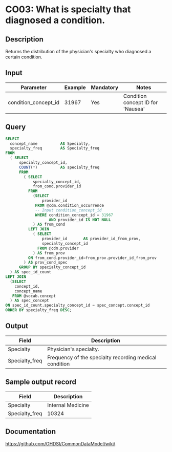 <!---
Group:condition occurrence
Name:CO03: What is specialty that diagnosed a condition.
Author:Patrick Ryan
CDM Version: 5.3
-->

# CO03: What is specialty that diagnosed a condition.

## Description
Returns the distribution of the physician's specialty who diagnosed a certain condition.

## Input

|  Parameter |  Example |  Mandatory |  Notes |
| --- | --- | --- | --- |
| condition_concept_id | 31967 | Yes | Condition concept ID for 'Nausea' | |

## Query
```sql
SELECT 
  concept_name          AS Specialty, 
  specialty_freq        AS Specialty_freq
FROM  
  ( SELECT 
      specialty_concept_id, 
      COUNT(*)          AS specialty_freq
      FROM 
        ( SELECT 
            specialty_concept_id,
            from_cond.provider_id
	      FROM 
	        (SELECT
	            provider_id
	         FROM @cdm.condition_occurrence 
	         -- Input condition_concept_id
	         WHERE condition_concept_id = 31967
	               AND provider_id IS NOT NULL
	        ) AS from_cond
          LEFT JOIN 
            ( SELECT 
                provider_id       AS provider_id_from_prov, 
                specialty_concept_id 
	          FROM @cdm.provider
	        ) AS from_prov
          ON from_cond.provider_id=from_prov.provider_id_from_prov
        ) AS prov_cond_spec
      GROUP BY specialty_concept_id
  ) AS spec_id_count
LEFT JOIN 
  (SELECT 
    concept_id, 
    concept_name 
   FROM @vocab.concept
  ) AS spec_concept
ON spec_id_count.specialty_concept_id = spec_concept.concept_id
ORDER BY specialty_freq DESC;
```

## Output

|  Field |  Description |
| --- | --- |
| Specialty | Physician's specialty. | 
| Specialty_freq | Frequency of the specialty recording medical condition | 


## Sample output record

|  Field |  Description |
| --- | --- |
| Specialty | Internal Medicine | 
| Specialty_freq | 10324 | 

## Documentation
https://github.com/OHDSI/CommonDataModel/wiki/
